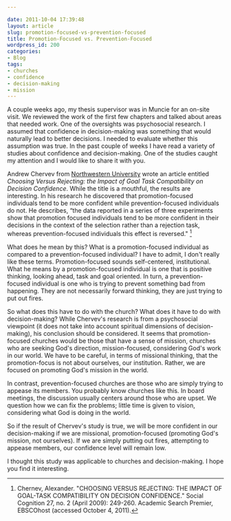 ```yaml
---

date: 2011-10-04 17:39:48
layout: article
slug: promotion-focused-vs-prevention-focused
title: Promotion-Focused vs. Prevention-Focused
wordpress_id: 200
categories:
- Blog
tags:
- churches
- confidence
- decision-making
- mission
---
```


A couple weeks ago, my thesis supervisor was in Muncie for an on-site visit. We reviewed the work of the first few chapters and talked about areas that needed work. One of the oversights was psychosocial research. I assumed that confidence in decision-making was something that would naturally lead to better decisions. I needed to evaluate whether this assumption was true. In the past couple of weeks I have read a variety of studies about confidence and decision-making. One of the studies caught my attention and I would like to share it with you.

Andrew Chervev from [Northwestern University](http://www.northwestern.edu/) wrote an article entitled *Choosing Versus Rejecting: the Impact of Goal Task Compatibility on Decision Confidence*. While the title is a mouthful, the results are interesting. In his research he discovered that promotion-focused individuals tend to be more confident while prevention-focused individuals do not. He describes, “the data reported in a series of three experiments show that promotion focused individuals tend to be more confident in their decisions in the context of the selection rather than a rejection task, whereas prevention-focused individuals this effect is reversed." [^articlefootnote]

What does he mean by this? What is a promotion-focused individual as compared to a prevention-focused individual? I have to admit, I don't really like these terms. Promotion-focused sounds self-centered, institutional. What he means by a promotion-focused individual is one that is positive thinking, looking ahead, task and goal oriented. In turn, a prevention-focused individual is one who is trying to prevent something bad from happening. They are not necessarily forward thinking, they are just trying to put out fires.

So what does this have to do with the church? What does it have to do with decision-making? While Chervev's research is from a psychosocial viewpoint (it does not take into account spiritual dimensions of decision-making), his conclusion should be considered. It seems that promotion-focused churches would be those that have a sense of mission, churches who are seeking God's direction, mission-focused, considering God's work in our world. We have to be careful, in terms of missional thinking, that the promotion-focus is not about ourselves, our institution. Rather, we are focused on promoting God's mission in the world.

In contrast, prevention-focused churches are those who are simply trying to appease its members. You probably know churches like this. In board meetings, the discussion usually centers around those who are upset. We question how we can fix the problems; little time is given to vision, considering what God is doing in the world.

So if the result of Chervev's study is true, we will be more confident in our decision-making if we are missional, promotion-focused (promoting God's mission, not ourselves). If we are simply putting out fires, attempting to appease members, our confidence level will remain low. 

I thought this study was applicable to churches and decision-making. I hope you find it interesting.

[^articlefootnote]: Chernev, Alexander. "CHOOSING VERSUS REJECTING: THE IMPACT OF GOAL-TASK COMPATIBILITY ON DECISION CONFIDENCE." Social Cognition 27, no. 2 (April 2009): 249-260. Academic Search Premier, EBSCOhost (accessed October 4, 2011).
